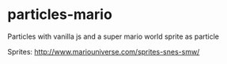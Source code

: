 # particles-mario
Particles with vanilla js and a super mario world sprite as particle

Sprites: http://www.mariouniverse.com/sprites-snes-smw/
